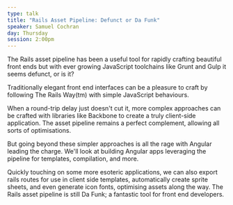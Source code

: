 ```yaml
---
type: talk
title: "Rails Asset Pipeline: Defunct or Da Funk"
speaker: Samuel Cochran
day: Thursday
session: 2:00pm
---
```


The Rails asset pipeline has been a useful tool for rapidly crafting beautiful front ends but with ever growing JavaScript toolchains like Grunt and Gulp it seems defunct, or is it?

Traditionally elegant front end interfaces can be a pleasure to craft by following The Rails Way(tm) with simple JavaScript behaviours.

When a round-trip delay just doesn't cut it, more complex approaches can be crafted with libraries like Backbone to create a truly client-side application. The asset pipeline remains a perfect complement, allowing all sorts of optimisations.

But going beyond these simpler approaches is all the rage with Angular leading the charge. We'll look at building Angular apps leveraging the pipeline for templates, compilation, and more.

Quickly touching on some more esoteric applications, we can also export rails routes for use in client side templates, automatically create sprite sheets, and even generate icon fonts, optimising assets along the way. The Rails asset pipeline is still Da Funk; a fantastic tool for front end developers.
